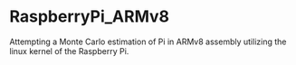 # RaspberryPi_ARMv8
Attempting a Monte Carlo estimation of Pi in ARMv8 assembly utilizing the linux kernel of the Raspberry Pi. 
